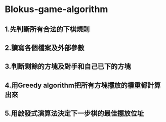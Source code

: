 # Blokus-game-algorithm
## 1.先判斷所有合法的下棋規則 
## 2.讀寫各個檔案及外部參數
##  3.判斷剩餘的方塊及對手和自己已下的方塊
##  4.用Greedy algorithm把所有方塊擺放的權重都計算出來 
##  5.用啟發式演算法決定下一步棋的最佳擺放位址 
